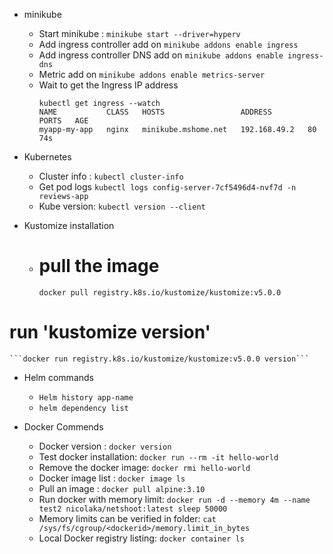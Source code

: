 
* minikube
  - Start minikube : ```minikube start --driver=hyperv```
  - Add ingress controller add on ```minikube addons enable ingress```
  - Add ingress controller DNS add on ```minikube addons enable ingress-dns```
  - Metric add on ```minikube addons enable metrics-server```
  - Wait to get the Ingress IP address
    ```
    kubectl get ingress --watch
    NAME           CLASS   HOSTS                 ADDRESS        PORTS   AGE
    myapp-my-app   nginx   minikube.mshome.net   192.168.49.2   80      74s
    ```


* Kubernetes
  - Cluster info : ```kubectl cluster-info```
  - Get pod logs ```kubectl logs config-server-7cf5496d4-nvf7d -n reviews-app```  
  - Kube version: ```kubectl version --client```

* Kustomize installation
  - # pull the image
    ```docker pull registry.k8s.io/kustomize/kustomize:v5.0.0```

# run 'kustomize version'
    ```docker run registry.k8s.io/kustomize/kustomize:v5.0.0 version```   


* Helm commands
   -  ```Helm history app-name```
   -  ```helm dependency list```

* Docker Commends
   - Docker version    : ```docker version```
   - Test docker installation: ```docker run --rm -it hello-world```
   - Remove the docker image: ```docker rmi hello-world```
   - Docker image list : ```docker image ls```
   - Pull an image     : ```docker pull alpine:3.10``` 
   - Run docker with memory limit: ```docker run -d --memory 4m --name test2 nicolaka/netshoot:latest sleep 50000```
   - Memory limits can be verified in folder: ```cat /sys/fs/cgroup/<dockerid>/memory.limit_in_bytes```
   - Local Docker registry listing: ```docker container ls```


